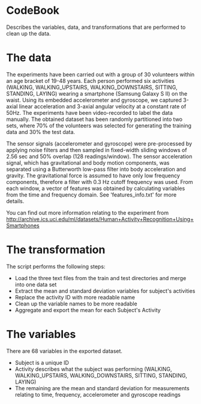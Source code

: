 # CodeBook
Describes the variables, data, and transformations that are performed to clean up the data.

# The data
The experiments have been carried out with a group of 30 volunteers within an age bracket of 19-48 years. Each person performed six activities (WALKING, WALKING_UPSTAIRS, WALKING_DOWNSTAIRS, SITTING, STANDING, LAYING) wearing a smartphone (Samsung Galaxy S II) on the waist. Using its embedded accelerometer and gyroscope, we captured 3-axial linear acceleration and 3-axial angular velocity at a constant rate of 50Hz. The experiments have been video-recorded to label the data manually. The obtained dataset has been randomly partitioned into two sets, where 70% of the volunteers was selected for generating the training data and 30% the test data. 

The sensor signals (accelerometer and gyroscope) were pre-processed by applying noise filters and then sampled in fixed-width sliding windows of 2.56 sec and 50% overlap (128 readings/window). The sensor acceleration signal, which has gravitational and body motion components, was separated using a Butterworth low-pass filter into body acceleration and gravity. The gravitational force is assumed to have only low frequency components, therefore a filter with 0.3 Hz cutoff frequency was used. From each window, a vector of features was obtained by calculating variables from the time and frequency domain. See 'features_info.txt' for more details. 

You can find out more information relating to the experiment from
http://archive.ics.uci.edu/ml/datasets/Human+Activity+Recognition+Using+Smartphones

# The transformation
The script performs the following steps:
* Load the three text files from the train and test directories and merge into one data set
* Extract the mean and standard deviation variables for subject's activities
* Replace the activity ID with more readable name
* Clean up the variable names to be more readable
* Aggregate and export the mean for each Subject's Activity

# The variables
There are 68 variables in the exported dataset.
* Subject is a unique ID
* Activity describes what the subject was performing (WALKING, WALKING_UPSTAIRS, WALKING_DOWNSTAIRS, SITTING, STANDING, LAYING)
* The remaining are the mean and standard deviation for measurements relating to time, frequency, accelerometer and gyroscope readings
